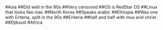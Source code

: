 #Asia
##Did well in the 80s
##Very censored
##OS is RedStar OS
##Linux that looks like mac
##North Korea
##Speaks arabic 
##Ethiopia
##Was one with Eriteria, split in the 90s
##Eriteria
##half and half with mus and christ
##Djibouti
#Africa
